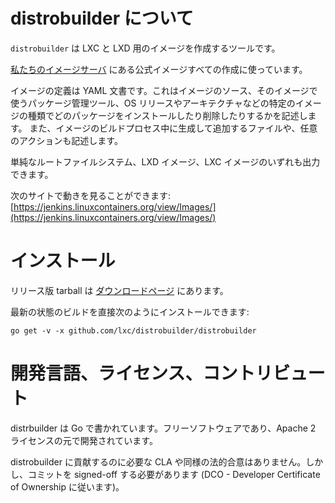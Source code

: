 

# distrobuilder について <!-- What's distrobuilder? -->
<!--
`distrobuilder` is an image building tool for LXC and LXD.
-->
`distrobuilder` は LXC と LXD 用のイメージを作成するツールです。

<!--
It's used to build all our official images available on [our image server](https://images.linuxcontainers.org).
-->
[私たちのイメージサーバ](https://images.linuxcontainers.org) にある公式イメージすべての作成に使っています。

<!--
The image defintion is a YAML document which describes the source of the
image, its package manager, what packages to install/remove for specific
image variants, os releases and architectures, as well as additional
files to generate and arbitrary actions to execute as part of the image
build process.
-->
イメージの定義は YAML 文書です。これはイメージのソース、そのイメージで使うパッケージ管理ツール、OS リリースやアーキテクチャなどの特定のイメージの種類でどのパッケージをインストールしたり削除したりするかを記述します。
また、イメージのビルドプロセス中に生成して追加するファイルや、任意のアクションも記述します。

<!--
The output is either a plain root filesystem, a LXD image or a LXC image.
-->
単純なルートファイルシステム、LXD イメージ、LXC イメージのいずれも出力できます。

<!--
You can see it at work here: [https://jenkins.linuxcontainers.org/view/Images/](https://jenkins.linuxcontainers.org/view/Images/)
-->
次のサイトで動きを見ることができます: [https://jenkins.linuxcontainers.org/view/Images/](https://jenkins.linuxcontainers.org/view/Images/)

# インストール <!-- Installing it -->
<!--
Release tarballs can be found in the [Downloads](/distrobuilder/downloads) section.
-->
リリース版 tarball は [ダウンロードページ](/distrobuilder/downloads) にあります。

<!--
The current build can also be installed directly with:
-->
最新の状態のビルドを直接次のようにインストールできます:

    go get -v -x github.com/lxc/distrobuilder/distrobuilder

# 開発言語、ライセンス、コントリビュート <!-- Language, licensing and contributions -->
<!--
distrobuilder is written in Go, it's free software and is developed under the Apache 2 license.
-->
distrbuilder は Go で書かれています。フリーソフトウェアであり、Apache 2 ライセンスの元で開発されています。

<!--
There are no CLA or similar legal agreements required to contribute to distrobuilder,
however we do require commits be signed-off (following the DCO - Developer Certificate of Ownership).
-->
distrobuilder に貢献するのに必要な CLA や同様の法的合意はありません。しかし、コミットを signed-off する必要があります (DCO - Developer Certificate of Ownership に従います)。
